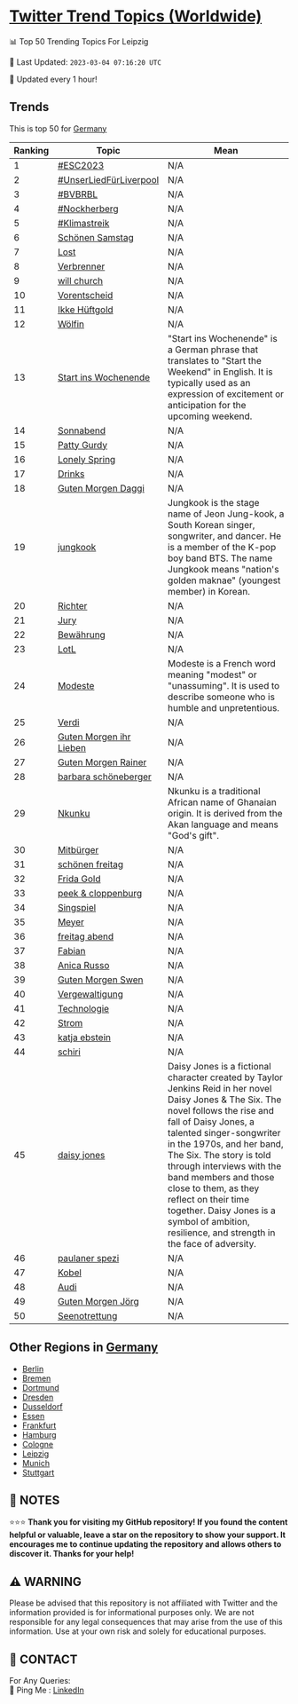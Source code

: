 [Twitter Trend Topics (Worldwide)](https://github.com/ErcinDedeoglu/Twitter-Trend-Topics)
==========


📊 Top 50 Trending Topics For Leipzig

📆 Last Updated: `2023-03-04 07:16:20 UTC`

🔧 Updated every 1 hour!


## Trends

This is top 50 for [Germany](</Germany>)

| Ranking | Topic | Mean |
| ------- | ------------ | ------------ |
| 1 | [#ESC2023](http://twitter.com/search?q=%23ESC2023) | N/A |
| 2 | [#UnserLiedFürLiverpool](http://twitter.com/search?q=%23UnserLiedF%c3%bcrLiverpool) | N/A |
| 3 | [#BVBRBL](http://twitter.com/search?q=%23BVBRBL) | N/A |
| 4 | [#Nockherberg](http://twitter.com/search?q=%23Nockherberg) | N/A |
| 5 | [#Klimastreik](http://twitter.com/search?q=%23Klimastreik) | N/A |
| 6 | [Schönen Samstag](http://twitter.com/search?q=Sch%c3%b6nen+Samstag) | N/A |
| 7 | [Lost](http://twitter.com/search?q=Lost) | N/A |
| 8 | [Verbrenner](http://twitter.com/search?q=Verbrenner) | N/A |
| 9 | [will church](http://twitter.com/search?q=will+church) | N/A |
| 10 | [Vorentscheid](http://twitter.com/search?q=Vorentscheid) | N/A |
| 11 | [Ikke Hüftgold](http://twitter.com/search?q=Ikke+H%c3%bcftgold) | N/A |
| 12 | [Wölfin](http://twitter.com/search?q=W%c3%b6lfin) | N/A |
| 13 | [Start ins Wochenende](http://twitter.com/search?q=Start+ins+Wochenende) | "Start ins Wochenende" is a German phrase that translates to "Start the Weekend" in English. It is typically used as an expression of excitement or anticipation for the upcoming weekend. |
| 14 | [Sonnabend](http://twitter.com/search?q=Sonnabend) | N/A |
| 15 | [Patty Gurdy](http://twitter.com/search?q=Patty+Gurdy) | N/A |
| 16 | [Lonely Spring](http://twitter.com/search?q=Lonely+Spring) | N/A |
| 17 | [Drinks](http://twitter.com/search?q=Drinks) | N/A |
| 18 | [Guten Morgen Daggi](http://twitter.com/search?q=Guten+Morgen+Daggi) | N/A |
| 19 | [jungkook](http://twitter.com/search?q=jungkook) | Jungkook is the stage name of Jeon Jung-kook, a South Korean singer, songwriter, and dancer. He is a member of the K-pop boy band BTS. The name Jungkook means "nation's golden maknae" (youngest member) in Korean. |
| 20 | [Richter](http://twitter.com/search?q=Richter) | N/A |
| 21 | [Jury](http://twitter.com/search?q=Jury) | N/A |
| 22 | [Bewährung](http://twitter.com/search?q=Bew%c3%a4hrung) | N/A |
| 23 | [LotL](http://twitter.com/search?q=LotL) | N/A |
| 24 | [Modeste](http://twitter.com/search?q=Modeste) | Modeste is a French word meaning "modest" or "unassuming". It is used to describe someone who is humble and unpretentious. |
| 25 | [Verdi](http://twitter.com/search?q=Verdi) | N/A |
| 26 | [Guten Morgen ihr Lieben](http://twitter.com/search?q=Guten+Morgen+ihr+Lieben) | N/A |
| 27 | [Guten Morgen Rainer](http://twitter.com/search?q=Guten+Morgen+Rainer) | N/A |
| 28 | [barbara schöneberger](http://twitter.com/search?q=barbara+sch%c3%b6neberger) | N/A |
| 29 | [Nkunku](http://twitter.com/search?q=Nkunku) | Nkunku is a traditional African name of Ghanaian origin. It is derived from the Akan language and means "God's gift". |
| 30 | [Mitbürger](http://twitter.com/search?q=Mitb%c3%bcrger) | N/A |
| 31 | [schönen freitag](http://twitter.com/search?q=sch%c3%b6nen+freitag) | N/A |
| 32 | [Frida Gold](http://twitter.com/search?q=Frida+Gold) | N/A |
| 33 | [peek & cloppenburg](http://twitter.com/search?q=peek+%26+cloppenburg) | N/A |
| 34 | [Singspiel](http://twitter.com/search?q=Singspiel) | N/A |
| 35 | [Meyer](http://twitter.com/search?q=Meyer) | N/A |
| 36 | [freitag abend](http://twitter.com/search?q=freitag+abend) | N/A |
| 37 | [Fabian](http://twitter.com/search?q=Fabian) | N/A |
| 38 | [Anica Russo](http://twitter.com/search?q=Anica+Russo) | N/A |
| 39 | [Guten Morgen Swen](http://twitter.com/search?q=Guten+Morgen+Swen) | N/A |
| 40 | [Vergewaltigung](http://twitter.com/search?q=Vergewaltigung) | N/A |
| 41 | [Technologie](http://twitter.com/search?q=Technologie) | N/A |
| 42 | [Strom](http://twitter.com/search?q=Strom) | N/A |
| 43 | [katja ebstein](http://twitter.com/search?q=katja+ebstein) | N/A |
| 44 | [schiri](http://twitter.com/search?q=schiri) | N/A |
| 45 | [daisy jones](http://twitter.com/search?q=daisy+jones) | Daisy Jones is a fictional character created by Taylor Jenkins Reid in her novel Daisy Jones & The Six. The novel follows the rise and fall of Daisy Jones, a talented singer-songwriter in the 1970s, and her band, The Six. The story is told through interviews with the band members and those close to them, as they reflect on their time together. Daisy Jones is a symbol of ambition, resilience, and strength in the face of adversity. |
| 46 | [paulaner spezi](http://twitter.com/search?q=paulaner+spezi) | N/A |
| 47 | [Kobel](http://twitter.com/search?q=Kobel) | N/A |
| 48 | [Audi](http://twitter.com/search?q=Audi) | N/A |
| 49 | [Guten Morgen Jörg](http://twitter.com/search?q=Guten+Morgen+J%c3%b6rg) | N/A |
| 50 | [Seenotrettung](http://twitter.com/search?q=Seenotrettung) | N/A |



## Other Regions in [Germany](</Germany>)

* [Berlin](</Germany/Berlin.md>)
* [Bremen](</Germany/Bremen.md>)
* [Dortmund](</Germany/Dortmund.md>)
* [Dresden](</Germany/Dresden.md>)
* [Dusseldorf](</Germany/Dusseldorf.md>)
* [Essen](</Germany/Essen.md>)
* [Frankfurt](</Germany/Frankfurt.md>)
* [Hamburg](</Germany/Hamburg.md>)
* [Cologne](</Germany/Cologne.md>)
* [Leipzig](</Germany/Leipzig.md>)
* [Munich](</Germany/Munich.md>)
* [Stuttgart](</Germany/Stuttgart.md>)



## 📝 NOTES

⭐⭐⭐ **Thank you for visiting my GitHub repository! If you found the content helpful or valuable, leave a star on the repository to show your support. It encourages me to continue updating the repository and allows others to discover it. Thanks for your help!**


## ⚠️ WARNING

Please be advised that this repository is not affiliated with Twitter and the information provided is for informational purposes only. We are not responsible for any legal consequences that may arise from the use of this information. Use at your own risk and solely for educational purposes.


## 📨 CONTACT

 For Any Queries:  
            🏓 Ping Me : [LinkedIn](https://www.linkedin.com/in/ercindedeoglu/)
